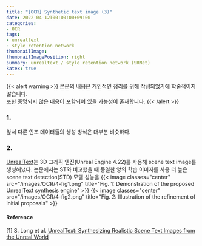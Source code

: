 ```yaml
---
title: "[OCR] Synthetic text image (3)"
date: 2022-04-12T00:00:00+09:00
categories:
- OCR
tags:
- unrealtext
- style retention network
thumbnailImage: 
thumbnailImagePosition: right
summary: unrealtext / style retention network (SRNet)
katex: true
---
```

{{< alert warning >}}
본문의 내용은 개인적인 정리를 위해 작성되었기에 학술적이지 않습니다.  
또한 증명되지 않은 내용이 포함되어 있을 가능성이 존재합니다.
{{< /alert >}}

### 1.
앞서 다룬 인조 데이터들의 생성 방식은 대부분 비슷하다. 

### 2.
[UnrealText](https://arxiv.org/abs/2003.10608)는 3D 그래픽 엔진(Unreal Engine 4.22)를 사용해 scene text image를 생성해냈다. 논문에서는 ST와 비교했을 때 동일한 양의 학습 이미지를 사용 더 높은 scene text detection(STD) 모델 성능을 
{{< image classes="center" src="/images/OCR/4-fig1.png" title="Fig. 1: Demonstration of the proposed UnrealText synthesis engine" >}}
{{< image classes="center" src="/images/OCR/4-fig2.png" title="Fig. 2: Illustration of the refinement of initial proposals" >}}

#### Reference
[1] S. Long et al. [UnrealText: Synthesizing Realistic Scene Text Images from the Unreal World](https://arxiv.org/abs/2003.10608)